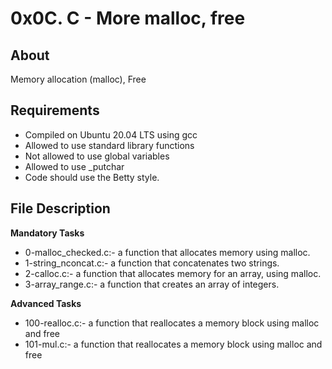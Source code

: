 # 0x0C. C - More malloc, free
## About
Memory allocation (malloc), Free

## Requirements

- Compiled on Ubuntu 20.04 LTS using gcc
- Allowed to use standard library functions
- Not allowed to use global variables
- Allowed to use _putchar
- Code should use the Betty style.

## File Description

**Mandatory Tasks**
- 0-malloc_checked.c:- a function that allocates memory using malloc.
- 1-string_nconcat.c:- a function that concatenates two strings.
- 2-calloc.c:- a function that allocates memory for an array, using malloc.
- 3-array_range.c:- a function that creates an array of integers.

**Advanced Tasks**
- 100-realloc.c:- a function that reallocates a memory block using malloc and free
- 101-mul.c:- a function that reallocates a memory block using malloc and free

